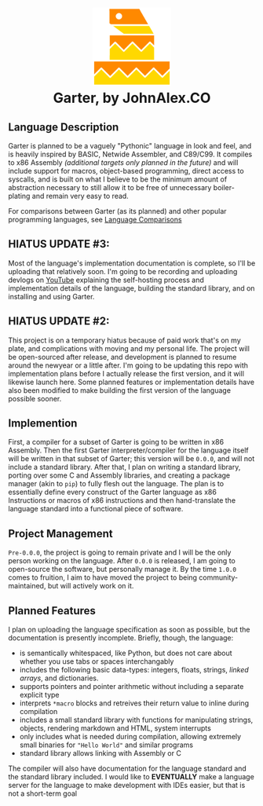 <h1 align="center">
	<img src="./logo/simplified.png" height="160px"/><br>
	Garter, by JohnAlex.CO
</h1>

## Language Description

Garter is planned to be a vaguely "Pythonic" language in look and feel, and is heavily inspired by BASIC, Netwide Assembler, and C89/C99.
It compiles to x86 Assembly _(additional targets only planned in the future)_ and will include support for macros, object-based programming, direct access to syscalls, and is built on what I believe to be the minimum amount of abstraction necessary to still allow it to be free of unnecessary boiler-plating and remain very easy to read.  

For comparisons between Garter (as its planned) and other popular programming languages, see [Language Comparisons](./info/comparisons.md)

## HIATUS UPDATE #3:

Most of the language's implementation documentation is complete, so I'll be uploading that relatively soon. I'm going to be recording and uploading devlogs on [YouTube](https://youtube.com/@garterlang) explaining the self-hosting process and implementation details of the language, building the standard library, and on installing and using Garter. 

## HIATUS UPDATE #2: 

This project is on a temporary hiatus because of paid work that's on my plate, and complications with moving and my personal life. The project will be open-sourced after release, and development is planned to resume around the newyear or a little after. I'm going to be updating this repo with implementation plans before I actually release the first version, and it will likewise launch here. Some planned features or implementation details have also been modified to make building the first version of the language possible sooner.

## Implemention 

First, a compiler for a subset of Garter is going to be written in x86 Assembly. Then the first Garter interpreter/compiler for the language itself will be written in that subset of Garter; this version will be `0.0.0`, and will not include a standard library. After that, I plan on writing a standard library, porting over some C and Assembly libraries, and creating a package manager (akin to `pip`) to fully flesh out the language. The plan is to essentially define every construct of the Garter language as x86 Instructions or macros of x86 instructions and then hand-translate the language standard into a functional piece of software. 

## Project Management

`Pre-0.0.0`, the project is going to remain private and I will be the only person working on the language. After `0.0.0` is released, I am going to open-source the software, but personally manage it. By the time `1.0.0` comes to fruition, I aim to have moved the project to being community-maintained, but will actively work on it. 

## Planned Features 

I plan on uploading the language specification as soon as possible, but the documentation is presently incomplete.
Briefly, though, the language:
- is semantically whitespaced, like Python, but does not care about whether you use tabs or spaces interchangably
- includes the following basic data-types: integers, floats, strings, _linked arrays_, and dictionaries.
- supports pointers and pointer arithmetic without including a separate explicit type
- interprets `*macro` blocks and retreives their return value to inline during compilation
- includes a small standard library with functions for manipulating strings, objects, rendering markdown and HTML,
system interrupts
- only includes what is needed during compilation, allowing extremely small binaries for `"Hello World"` and similar programs
- standard library allows linking with Assembly or C

The compiler will also have documentation for the language standard and the standard library included. I would like to **EVENTUALLY** make a language server for the language to make development with IDEs easier, but that is not a short-term goal
